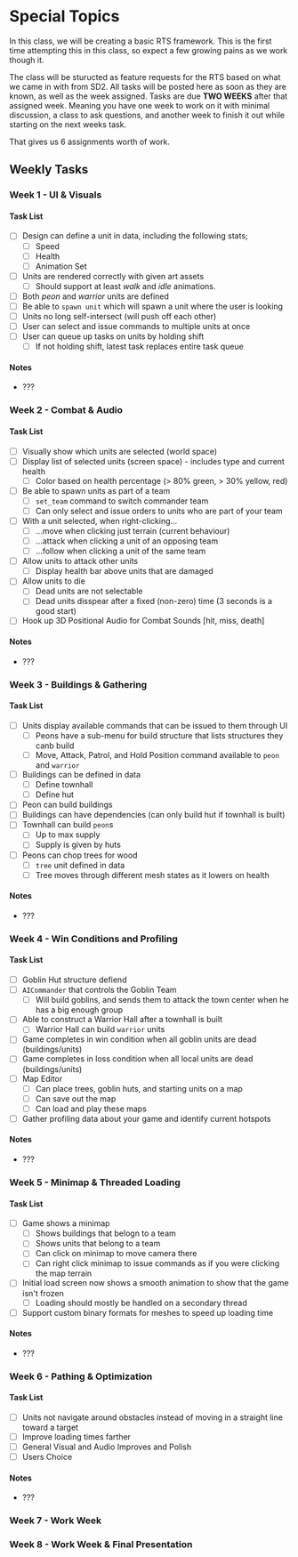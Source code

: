 Special Topics
======

In this class, we will be creating a basic RTS framework.  This is the first time attempting this in this class, so expect a few growing pains as we work though it.

The class will be sturucted as feature requests for the RTS based on what we came in with from SD2.  All tasks will be posted here as soon as they are known, as well as the week assigned.  Tasks are due **TWO WEEKS** after that assigned week.  Meaning you have one week to work on it with minimal discussion, a class to ask questions, and another week to finish it out while starting on the next weeks task.

That gives us 6 assignments worth of work.

## Weekly Tasks

### Week 1 - UI & Visuals
#### Task List
- [ ] Design can define a unit in data, including the following stats; 
    - [ ] Speed
    - [ ] Health
    - [ ] Animation Set
- [ ] Units are rendered correctly with given art assets
    - [ ] Should support at least *walk* and *idle* animations.
- [ ] Both *peon* and *warrior* units are defined
- [ ] Be able to `spawn unit` which will spawn a unit where the user is looking
- [ ] Units no long self-intersect (will push off each other)
- [ ] User can select and issue commands to multiple units at once
- [ ] User can queue up tasks on units by holding shift
    - [ ] If not holding shift, latest task replaces entire task queue

#### Notes
- ???


### Week 2 - Combat & Audio
#### Task List
- [ ] Visually show which units are selected (world space)
- [ ] Display list of selected units (screen space) - includes type and current health
    - [ ] Color based on health percentage (> 80% green, > 30% yellow, red)
- [ ] Be able to spawn units as part of a team
    - [ ] `set_team` command to switch commander team
    - [ ] Can only select and issue orders to units who are part of your team
- [ ] With a unit selected, when right-clicking...
    - [ ] ...move when clicking just terrain (current behaviour)
    - [ ] ...attack when clicking a unit of an opposing team
    - [ ] ...follow when clicking a unit of the same team
- [ ] Allow units to attack other units
    - [ ] Display health bar above units that are damaged
- [ ] Allow units to die
    - [ ] Dead units are not selectable
    - [ ] Dead units disspear after a fixed (non-zero) time (3 seconds is a good start)
- [ ] Hook up 3D Positional Audio for Combat Sounds [hit, miss, death]

#### Notes
- ???


### Week 3 - Buildings & Gathering
#### Task List
- [ ] Units display available commands that can be issued to them through UI
    - [ ] Peons have a sub-menu for build structure that lists structures they canb build
    - [ ] Move, Attack, Patrol, and Hold Position command available to `peon` and `warrior`
- [ ] Buildings can be defined in data
    - [ ] Define townhall
    - [ ] Define hut
- [ ] Peon can build buildings
- [ ] Buildings can have dependencies (can only build hut if townhall is built)
- [ ] Townhall can build `peon`s
    - [ ] Up to max supply
    - [ ] Supply is given by huts
- [ ] Peons can chop trees for wood
    - [ ] `tree` unit defined in data
    - [ ] Tree moves through different mesh states as it lowers on health

#### Notes
- ???


### Week 4 - Win Conditions and Profiling
#### Task List
- [ ] Goblin Hut structure defiend
- [ ] `AICommander` that controls the Goblin Team
    - [ ] Will build goblins, and sends them to attack the town center when he has a big enough group
- [ ] Able to construct a Warrior Hall after a townhall is built
    - [ ] Warrior Hall can build `warrior` units
- [ ] Game completes in win condition when all goblin units are dead (buildings/units)
- [ ] Game completes in loss condition when all local units are dead (buildings/units)
- [ ] Map Editor
    - [ ] Can place trees, goblin huts, and starting units on a map
    - [ ] Can save out the map
    - [ ] Can load and play these maps
- [ ] Gather profiling data about your game and identify current hotspots

#### Notes
- ???

### Week 5 - Minimap & Threaded Loading
#### Task List
- [ ] Game shows a minimap
    - [ ] Shows buildings that belogn to a team
    - [ ] Shows units that belong to a team
    - [ ] Can click on minimap to move camera there
    - [ ] Can right click minimap to issue commands as if you were clicking the map terrain
- [ ] Initial load screen now shows a smooth animation to show that the game isn't frozen
    - [ ] Loading should mostly be handled on a secondary thread
- [ ] Support custom binary formats for meshes to speed up loading time

#### Notes
- ???


### Week 6 - Pathing & Optimization
#### Task List
- [ ] Units not navigate around obstacles instead of moving in a straight line toward a target
- [ ] Improve loading times farther
- [ ] General Visual and Audio Improves and Polish
- [ ] Users Choice

#### Notes
- ???


### Week 7 - Work Week

### Week 8 - Work Week & Final Presentation